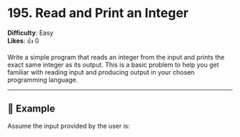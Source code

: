 # 195. Read and Print an Integer

**Difficulty**: Easy  
**Likes**: 👍 0  

Write a simple program that reads an integer from the input and prints the exact same integer as its output. This is a basic problem to help you get familiar with reading input and producing output in your chosen programming language.

---

## 🧪 Example

Assume the input provided by the user is:

